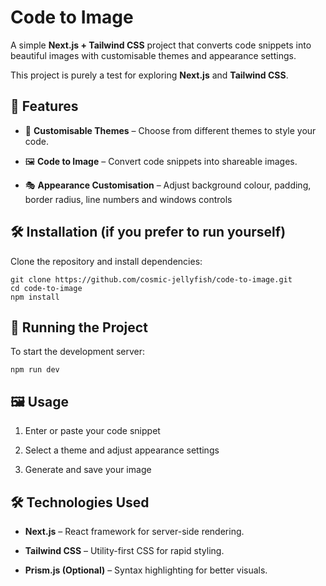 # Code to Image

A simple **Next.js + Tailwind CSS** project that converts code snippets into beautiful images with customisable themes and appearance settings.


This project is purely a test for exploring **Next.js** and **Tailwind CSS**.

## 🚀 Features

*   🎨 **Customisable Themes** – Choose from different themes to style your code.
    
*   🖼️ **Code to Image** – Convert code snippets into shareable images.
    
*   🎭 **Appearance Customisation** – Adjust background colour, padding, border radius, line numbers and windows controls
    

## 🛠 Installation (if you prefer to run yourself)

Clone the repository and install dependencies:

```
git clone https://github.com/cosmic-jellyfish/code-to-image.git
cd code-to-image
npm install
```

## 🔄 Running the Project

To start the development server:

```
npm run dev
```

## 🖼️ Usage

1.  Enter or paste your code snippet
    
2.  Select a theme and adjust appearance settings
    
3.  Generate and save your image
    

## 🛠 Technologies Used

*   **Next.js** – React framework for server-side rendering.
    
*   **Tailwind CSS** – Utility-first CSS for rapid styling.
    
*   **Prism.js (Optional)** – Syntax highlighting for better visuals.